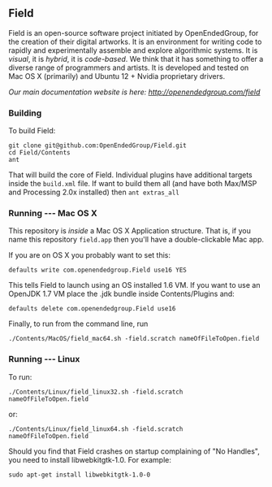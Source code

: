 ## Field

Field is an open-source software project initiated by OpenEndedGroup, for the creation of their digital artworks. It is an environment for writing code to rapidly and experimentally assemble and explore algorithmic systems. It is _visual_, it is _hybrid_, it is _code-based_. We think that it has something to offer a diverse range of programmers and artists. It is developed and tested on Mac OS X (primarily) and Ubuntu 12 + Nvidia proprietary drivers.

*Our main documentation website is here: http://openendedgroup.com/field*

### Building

To build Field:

	git clone git@github.com:OpenEndedGroup/Field.git
	cd Field/Contents
	ant


That will build the core of Field. Individual plugins have additional targets inside the `build.xml` file. If want to build them all (and have both Max/MSP and Processing 2.0x installed) then `ant extras_all`

### Running --- Mac OS X

This repository is _inside_ a Mac OS X Application structure. That is, if you name this repository `field.app` then you'll have a double-clickable Mac app. 

If you are on OS X you probably want to set this:

	defaults write com.openendedgroup.Field use16 YES

This tells Field to launch using an OS installed 1.6 VM. If you want to use an OpenJDK 1.7 VM place the .jdk bundle inside Contents/Plugins and:
	
	defaults delete com.openendedgroup.Field use16 

Finally, to run from the command line, run 

	./Contents/MacOS/field_mac64.sh -field.scratch nameOfFileToOpen.field

### Running --- Linux

To run:

	./Contents/Linux/field_linux32.sh -field.scratch nameOfFileToOpen.field

or:

	./Contents/Linux/field_linux64.sh -field.scratch nameOfFileToOpen.field

Should you find that Field crashes on startup complaining of "No Handles", you need to install libwebkitgtk-1.0. For example:

	sudo apt-get install libwebkitgtk-1.0-0


